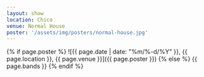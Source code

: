 ```yaml
---
layout: show
location: Chico
venue: Normal House
poster: '/assets/img/posters/normal-house.jpg'
---
```


{% if page.poster %}
![{{ page.date | date: "%m/%-d/%Y" }}, {{ page.location }}, {{ page.venue }}]({{ page.poster }})
{% else %}
{{ page.bands }}
{% endif %}
